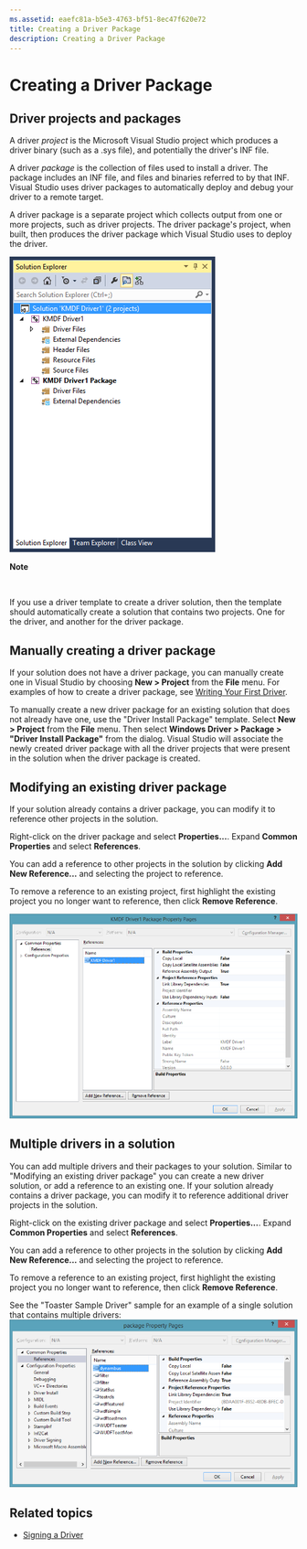 ```yaml
---
ms.assetid: eaefc81a-b5e3-4763-bf51-8ec47f620e72
title: Creating a Driver Package
description: Creating a Driver Package
---
```


# Creating a Driver Package

## <span id="Driver_projects_and_packages"></span><span id="driver_projects_and_packages"></span><span id="DRIVER_PROJECTS_AND_PACKAGES"></span>Driver projects and packages


A driver *project* is the Microsoft Visual Studio project which produces a driver binary (such as a .sys file), and potentially the driver's INF file.

A driver *package* is the collection of files used to install a driver. The package includes an INF file, and files and binaries referred to by that INF. Visual Studio uses driver packages to automatically deploy and debug your driver to a remote target.

A driver package is a separate project which collects output from one or more projects, such as driver projects. The driver package's project, when built, then produces the driver package which Visual Studio uses to deploy the driver.

![visual studio solution explorer driver package project](images/VsSlnExplorer.png)

**Note**  

 

If you use a driver template to create a driver solution, then the template should automatically create a solution that contains two projects. One for the driver, and another for the driver package.
## <span id="Manually_creating_a_driver_package"></span><span id="manually_creating_a_driver_package"></span><span id="MANUALLY_CREATING_A_DRIVER_PACKAGE"></span>Manually creating a driver package


If your solution does not have a driver package, you can manually create one in Visual Studio by choosing **New &gt; Project** from the **File** menu. For examples of how to create a driver package, see [Writing Your First Driver](https://msdn.microsoft.com/en-us/Library/Windows/Hardware/Ff554811).

To manually create a new driver package for an existing solution that does not already have one, use the "Driver Install Package" template. Select **New &gt; Project** from the **File** menu. Then select **Windows Driver &gt; Package &gt; "Driver Install Package"** from the dialog. Visual Studio will associate the newly created driver package with all the driver projects that were present in the solution when the driver package is created.

## <span id="Modifying_an_existing_driver_package"></span><span id="modifying_an_existing_driver_package"></span><span id="MODIFYING_AN_EXISTING_DRIVER_PACKAGE"></span>Modifying an existing driver package


If your solution already contains a driver package, you can modify it to reference other projects in the solution.

Right-click on the driver package and select **Properties...**. Expand **Common Properties** and select **References**.

You can add a reference to other projects in the solution by clicking **Add New Reference...** and selecting the project to reference.

To remove a reference to an existing project, first highlight the existing project you no longer want to reference, then click **Remove Reference**.

![driver package properties](images/VsDrvrPkgProps.png)

## <span id="Multiple_drivers_in_a_solution"></span><span id="multiple_drivers_in_a_solution"></span><span id="MULTIPLE_DRIVERS_IN_A_SOLUTION"></span>Multiple drivers in a solution


You can add multiple drivers and their packages to your solution. Similar to "Modifying an existing driver package" you can create a new driver solution, or add a reference to an existing one. If your solution already contains a driver package, you can modify it to reference additional driver projects in the solution.

Right-click on the existing driver package and select **Properties...**. Expand **Common Properties** and select **References**.

You can add a reference to other projects in the solution by clicking **Add New Reference...** and selecting the project to reference.

To remove a reference to an existing project, first highlight the existing project you no longer want to reference, then click **Remove Reference**.

See the "Toaster Sample Driver" sample for an example of a single solution that contains multiple drivers:![multiple drivers in a single solution](images/MultipleDriversSingleSolution.png)

## <span id="related_topics"></span>Related topics


* [Signing a Driver](signing-a-driver.md)
 

 






